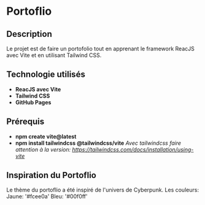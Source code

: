 # Portoflio

## Description
Le projet est de faire un portofolio tout en apprenant le framework ReacJS avec Vite et en utilisant Tailwind CSS.

## Technologie utilisés
- **ReacJS avec Vite**
- **Tailwind CSS**
- **GitHub Pages**

## Prérequis
- **npm create vite@latest**
- **npm install tailwindcss @tailwindcss/vite** 
*Avec tailwindcss faire attention à la version: https://tailwindcss.com/docs/installation/using-vite*
 

## Inspiration du Portoflio
Le thème du portoflio a été inspiré de l'univers de Cyberpunk.
Les couleurs:
Jaune: '#fcee0a'
Bleu: '#00f0ff'